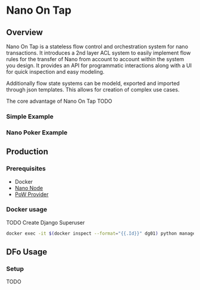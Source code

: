 # Nano On Tap
## Overview
Nano On Tap is a stateless flow control and orchestration system for nano transactions. It introduces a 2nd layer ACL system to easily implement flow rules for the transfer of Nano from account to account within the system you design. It provides an API for programmatic interactions along with a UI for quick inspection and easy modeling.

Additionally flow state systems can be modeld, exported and imported through json templates. This allows for creation of complex use cases.

The core advantage of Nano On Tap TODO

### Simple Example

### Nano Poker Example

## Production
### Prerequisites
* Docker
* [Nano Node](https://docs.nano.org/running-a-node/node-setup/)
* [PoW Provider](https://nanocenter.org/projects/dpow) 

### Docker usage
TODO
Create Django Superuser
```sh
docker exec -it $(docker inspect --format="{{.Id}}" dg01) python manage.py createsuperuser
```
## DFo Usage
### Setup
TODO
